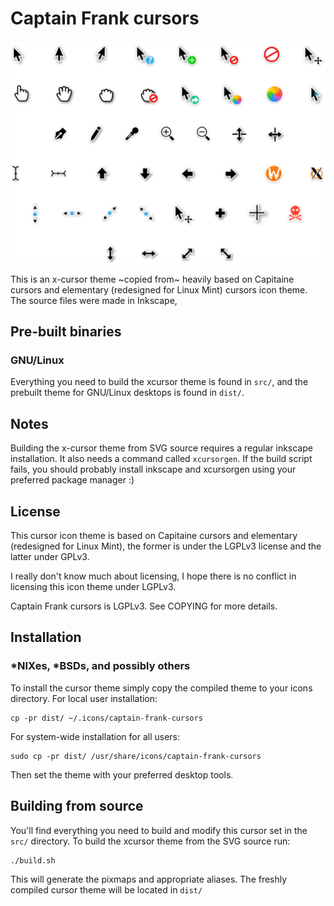 # Captain Frank cursors

![](preview.png)

This is an x-cursor theme ~copied from~ heavily based on Capitaine cursors and elementary (redesigned for Linux Mint) cursors icon theme.
The source files were made in Inkscape, 

## Pre-built binaries
### GNU/Linux
Everything you need to build the xcursor theme is found in `src/`, and
the prebuilt theme for GNU/Linux desktops is found in `dist/`.

## Notes
Building the x-cursor theme from SVG source requires a regular inkscape
installation. It also needs a command called `xcursorgen`. If the build
script fails, you should probably install inkscape and xcursorgen using
your preferred package manager :)

## License
This cursor icon theme is based on Capitaine cursors and elementary (redesigned for Linux Mint), the
former is under the LGPLv3 license and the latter under GPLv3.

I really don't know much about licensing, I hope there is no conflict in licensing this icon theme
under LGPLv3.

Captain Frank cursors is LGPLv3. See COPYING for more details.

## Installation
### \*NIXes, \*BSDs, and possibly others
To install the cursor theme simply copy the compiled theme to your icons
directory. For local user installation:

```
cp -pr dist/ ~/.icons/captain-frank-cursors
```

For system-wide installation for all users:

```
sudo cp -pr dist/ /usr/share/icons/captain-frank-cursors
```

Then set the theme with your preferred desktop tools.



## Building from source
You'll find everything you need to build and modify this cursor set in
the `src/` directory. To build the xcursor theme from the SVG source
run:

```
./build.sh
```

This will generate the pixmaps and appropriate aliases.
The freshly compiled cursor theme will be located in `dist/`





